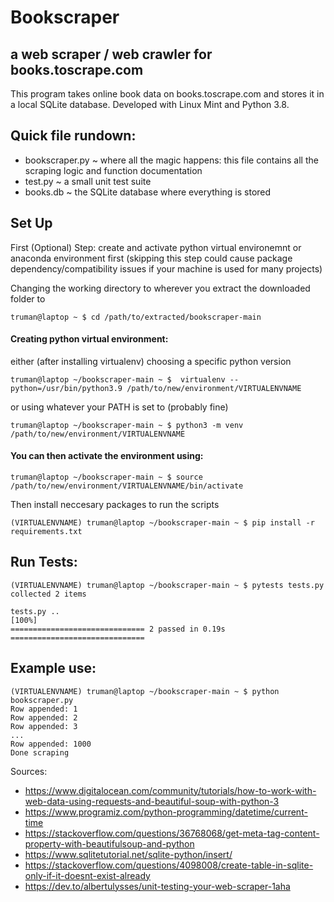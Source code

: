 # Bookscraper
## a web scraper / web crawler for books.toscrape.com

This program takes online book data on books.toscrape.com and stores it in a local SQLite database. Developed with Linux Mint and Python 3.8.

## Quick file rundown:
- bookscraper.py ~ where all the magic happens: this file contains all the scraping logic and function documentation 
- test.py ~ a small unit test suite
- books.db ~ the SQLite database where everything is stored

## Set Up
First (Optional) Step: create and activate python virtual environemnt or anaconda environment first (skipping this step could cause package dependency/compatibility issues if your machine is used for many projects)

Changing the working directory to wherever you extract the downloaded folder to
```
truman@laptop ~ $ cd /path/to/extracted/bookscraper-main
```

#### Creating python virtual environment:
either (after installing virtualenv) choosing a specific python version
```
truman@laptop ~/bookscraper-main ~ $  virtualenv --python=/usr/bin/python3.9 /path/to/new/environment/VIRTUALENVNAME 
```
or using whatever your PATH is set to (probably fine)
```
truman@laptop ~/bookscraper-main ~ $ python3 -m venv /path/to/new/environment/VIRTUALENVNAME 
```
#### You can then activate the environment using:
```
truman@laptop ~/bookscraper-main ~ $ source /path/to/new/environment/VIRTUALENVNAME/bin/activate
```

Then install neccesary packages to run the scripts
```
(VIRTUALENVNAME) truman@laptop ~/bookscraper-main ~ $ pip install -r requirements.txt 
```

## Run Tests:
```
(VIRTUALENVNAME) truman@laptop ~/bookscraper-main ~ $ pytests tests.py 
collected 2 items                                                              

tests.py ..                                                              [100%]
============================== 2 passed in 0.19s ==============================
```
## Example use:
```
(VIRTUALENVNAME) truman@laptop ~/bookscraper-main ~ $ python bookscraper.py
Row appended: 1
Row appended: 2
Row appended: 3
...
Row appended: 1000
Done scraping
```
Sources:
- https://www.digitalocean.com/community/tutorials/how-to-work-with-web-data-using-requests-and-beautiful-soup-with-python-3
- https://www.programiz.com/python-programming/datetime/current-time
- https://stackoverflow.com/questions/36768068/get-meta-tag-content-property-with-beautifulsoup-and-python
- https://www.sqlitetutorial.net/sqlite-python/insert/
- https://stackoverflow.com/questions/4098008/create-table-in-sqlite-only-if-it-doesnt-exist-already
- https://dev.to/albertulysses/unit-testing-your-web-scraper-1aha
